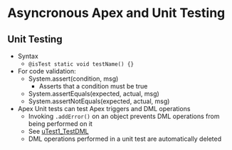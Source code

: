 # Asyncronous Apex and Unit Testing

## Unit Testing
* Syntax
  * `@isTest static void testName() {}`
* For code validation:
  * System.assert(condition, msg)
    * Asserts that a condition must be true
  * System.assertEquals(expected, actual, msg)
  * System.assertNotEquals(expected, actual, msg)
* Apex Unit tests can test Apex triggers and DML operations
  * Invoking `.addError()` on an object prevents DML operations from being performed on it
  * See [uTest1_TestDML](./uTest1_TestDML)
  * DML operations performed in a unit test are automatically deleted
